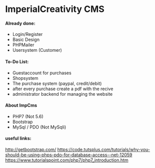 # Imperial**Creativity** CMS

#### Already done:

+ Login/Register
+ Basic Design
+ PHPMailer
+ Usersystem (Customer)

#### To-Do List:

+ Guestaccount for purchases
+ Shopsystem
+ The purchase system (paypal, credit/debit)
+ after every purchase create a pdf with the recive 
+ administrator backend for managing the website

#### About ImpCms

+ PHP7 (Not 5.6)
+ Bootstrap 
+ MySql / PDO (Not MySqli)

#### useful links:
http://getbootstrap.com/
https://code.tutsplus.com/tutorials/why-you-should-be-using-phps-pdo-for-database-access--net-12059
https://www.tutorialspoint.com/php7/php7_introduction.htm


